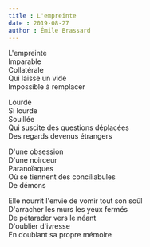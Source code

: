 ```yaml
---
title : L'empreinte
date : 2019-08-27
author : Émile Brassard
---
```


L'empreinte  
Imparable  
Collatérale  
Qui laisse un vide  
Impossible à remplacer  

Lourde  
Si lourde  
Souillée  
Qui suscite des questions déplacées  
Des regards devenus étrangers  

D'une obsession  
D'une noirceur  
Paranoïaques  
Où se tiennent des conciliabules  
De démons  

Elle nourrit l'envie de vomir tout son soûl  
D'arracher les murs les yeux fermés  
De pétarader vers le néant  
D'oublier d'ivresse  
En doublant sa propre mémoire  